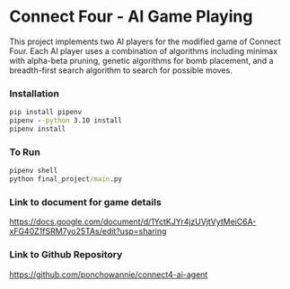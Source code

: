 # Connect Four - AI Game Playing

This project implements two AI players for the modified game of Connect Four. 
Each AI player uses a combination of algorithms including minimax with alpha-beta pruning, genetic algorithms for bomb placement, and a breadth-first search algorithm to search for possible moves.

### Installation

```cmd
pip install pipenv
pipenv --python 3.10 install
pipenv install
```

### To Run

```cmd
pipenv shell
python final_project/main.py
```
### Link to document for game details
https://docs.google.com/document/d/1YctKJYr4jzUVjtVytMeiC6A-xFG40Z1fSRM7yo25TAs/edit?usp=sharing

### Link to Github Repository
https://github.com/ponchowannie/connect4-ai-agent